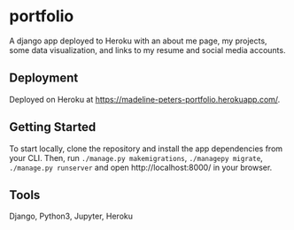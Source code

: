 # portfolio
A django app deployed to Heroku with an about me page, my projects, some data visualization, and links to my resume and social media accounts.

## Deployment
Deployed on Heroku at https://madeline-peters-portfolio.herokuapp.com/. 

## Getting Started
To start locally, clone the repository and install the app dependencies from your CLI. Then, run `./manage.py makemigrations`, `./managepy migrate`, `./manage.py runserver` and open http://localhost:8000/ in your browser. 

## Tools
Django, Python3, Jupyter, Heroku


